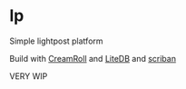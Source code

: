 # lp

Simple lightpost platform

Build with [CreamRoll](https://github.com/20chan/CreamRoll) and [LiteDB](https://github.com/mbdavid/LiteDB) and [scriban](https://github.com/lunet-io/scriban)

VERY WIP
